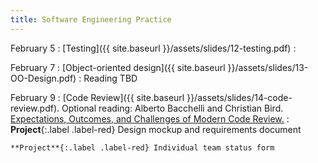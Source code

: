 ```yaml
---
title: Software Engineering Practice
---
```


February 5
: [Testing]({{ site.baseurl }}/assets/slides/12-testing.pdf)
  : 

February 7
: [Object-oriented design]({{ site.baseurl }}/assets/slides/13-OO-Design.pdf)
  : Reading TBD

February 9
: [Code Review]({{ site.baseurl }}/assets/slides/14-code-review.pdf). Optional reading: Alberto Bacchelli and Christian Bird. [Expectations, Outcomes, and Challenges of Modern Code Review.](https://dl.acm.org/doi/10.5555/2486788.2486882)
  : **Project**{:.label .label-red} Design mockup and requirements document
   
    **Project**{:.label .label-red} Individual team status form
